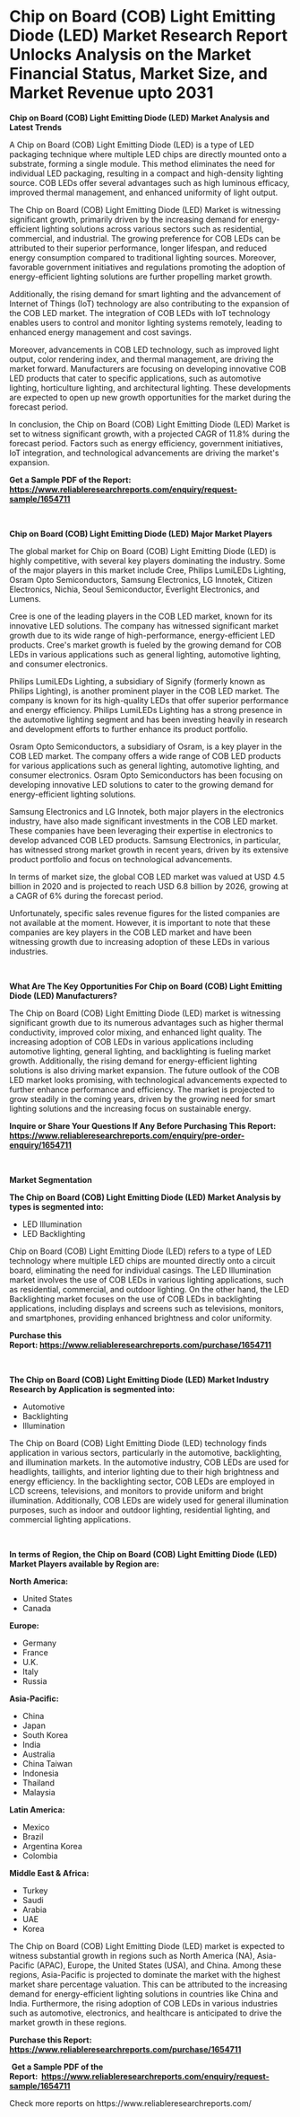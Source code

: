 <p><h1>Chip on Board (COB) Light Emitting Diode (LED) Market Research Report Unlocks Analysis on the Market Financial Status, Market Size, and Market Revenue upto 2031</h1></p><p><strong>Chip on Board (COB) Light Emitting Diode (LED) Market Analysis and Latest Trends</strong></p>
<p><p>A Chip on Board (COB) Light Emitting Diode (LED) is a type of LED packaging technique where multiple LED chips are directly mounted onto a substrate, forming a single module. This method eliminates the need for individual LED packaging, resulting in a compact and high-density lighting source. COB LEDs offer several advantages such as high luminous efficacy, improved thermal management, and enhanced uniformity of light output.</p><p>The Chip on Board (COB) Light Emitting Diode (LED) Market is witnessing significant growth, primarily driven by the increasing demand for energy-efficient lighting solutions across various sectors such as residential, commercial, and industrial. The growing preference for COB LEDs can be attributed to their superior performance, longer lifespan, and reduced energy consumption compared to traditional lighting sources. Moreover, favorable government initiatives and regulations promoting the adoption of energy-efficient lighting solutions are further propelling market growth.</p><p>Additionally, the rising demand for smart lighting and the advancement of Internet of Things (IoT) technology are also contributing to the expansion of the COB LED market. The integration of COB LEDs with IoT technology enables users to control and monitor lighting systems remotely, leading to enhanced energy management and cost savings.</p><p>Moreover, advancements in COB LED technology, such as improved light output, color rendering index, and thermal management, are driving the market forward. Manufacturers are focusing on developing innovative COB LED products that cater to specific applications, such as automotive lighting, horticulture lighting, and architectural lighting. These developments are expected to open up new growth opportunities for the market during the forecast period.</p><p>In conclusion, the Chip on Board (COB) Light Emitting Diode (LED) Market is set to witness significant growth, with a projected CAGR of 11.8% during the forecast period. Factors such as energy efficiency, government initiatives, IoT integration, and technological advancements are driving the market's expansion.</p></p>
<p><strong>Get a Sample PDF of the Report:&nbsp; <a href="https://www.reliableresearchreports.com/enquiry/request-sample/1654711">https://www.reliableresearchreports.com/enquiry/request-sample/1654711</a></strong></p>
<p>&nbsp;</p>
<p><strong>Chip on Board (COB) Light Emitting Diode (LED) Major Market Players</strong></p>
<p><p>The global market for Chip on Board (COB) Light Emitting Diode (LED) is highly competitive, with several key players dominating the industry. Some of the major players in this market include Cree, Philips LumiLEDs Lighting, Osram Opto Semiconductors, Samsung Electronics, LG Innotek, Citizen Electronics, Nichia, Seoul Semiconductor, Everlight Electronics, and Lumens. </p><p>Cree is one of the leading players in the COB LED market, known for its innovative LED solutions. The company has witnessed significant market growth due to its wide range of high-performance, energy-efficient LED products. Cree's market growth is fueled by the growing demand for COB LEDs in various applications such as general lighting, automotive lighting, and consumer electronics.</p><p>Philips LumiLEDs Lighting, a subsidiary of Signify (formerly known as Philips Lighting), is another prominent player in the COB LED market. The company is known for its high-quality LEDs that offer superior performance and energy efficiency. Philips LumiLEDs Lighting has a strong presence in the automotive lighting segment and has been investing heavily in research and development efforts to further enhance its product portfolio.</p><p>Osram Opto Semiconductors, a subsidiary of Osram, is a key player in the COB LED market. The company offers a wide range of COB LED products for various applications such as general lighting, automotive lighting, and consumer electronics. Osram Opto Semiconductors has been focusing on developing innovative LED solutions to cater to the growing demand for energy-efficient lighting solutions.</p><p>Samsung Electronics and LG Innotek, both major players in the electronics industry, have also made significant investments in the COB LED market. These companies have been leveraging their expertise in electronics to develop advanced COB LED products. Samsung Electronics, in particular, has witnessed strong market growth in recent years, driven by its extensive product portfolio and focus on technological advancements.</p><p>In terms of market size, the global COB LED market was valued at USD 4.5 billion in 2020 and is projected to reach USD 6.8 billion by 2026, growing at a CAGR of 6% during the forecast period. </p><p>Unfortunately, specific sales revenue figures for the listed companies are not available at the moment. However, it is important to note that these companies are key players in the COB LED market and have been witnessing growth due to increasing adoption of these LEDs in various industries.</p></p>
<p>&nbsp;</p>
<p><strong>What Are The Key Opportunities For Chip on Board (COB) Light Emitting Diode (LED) Manufacturers?</strong></p>
<p><p>The Chip on Board (COB) Light Emitting Diode (LED) market is witnessing significant growth due to its numerous advantages such as higher thermal conductivity, improved color mixing, and enhanced light quality. The increasing adoption of COB LEDs in various applications including automotive lighting, general lighting, and backlighting is fueling market growth. Additionally, the rising demand for energy-efficient lighting solutions is also driving market expansion. The future outlook of the COB LED market looks promising, with technological advancements expected to further enhance performance and efficiency. The market is projected to grow steadily in the coming years, driven by the growing need for smart lighting solutions and the increasing focus on sustainable energy.</p></p>
<p><strong>Inquire or Share Your Questions If Any Before Purchasing This Report: <a href="https://www.reliableresearchreports.com/enquiry/pre-order-enquiry/1654711">https://www.reliableresearchreports.com/enquiry/pre-order-enquiry/1654711</a></strong></p>
<p>&nbsp;</p>
<p><strong>Market Segmentation</strong></p>
<p><strong>The Chip on Board (COB) Light Emitting Diode (LED) Market Analysis by types is segmented into:</strong></p>
<p><ul><li>LED Illumination</li><li>LED Backlighting</li></ul></p>
<p><p>Chip on Board (COB) Light Emitting Diode (LED) refers to a type of LED technology where multiple LED chips are mounted directly onto a circuit board, eliminating the need for individual casings. The LED Illumination market involves the use of COB LEDs in various lighting applications, such as residential, commercial, and outdoor lighting. On the other hand, the LED Backlighting market focuses on the use of COB LEDs in backlighting applications, including displays and screens such as televisions, monitors, and smartphones, providing enhanced brightness and color uniformity.</p></p>
<p><strong>Purchase this Report:&nbsp;<a href="https://www.reliableresearchreports.com/purchase/1654711">https://www.reliableresearchreports.com/purchase/1654711</a></strong></p>
<p>&nbsp;</p>
<p><strong>The Chip on Board (COB) Light Emitting Diode (LED) Market Industry Research by Application is segmented into:</strong></p>
<p><ul><li>Automotive</li><li>Backlighting</li><li>Illumination</li></ul></p>
<p><p>The Chip on Board (COB) Light Emitting Diode (LED) technology finds application in various sectors, particularly in the automotive, backlighting, and illumination markets. In the automotive industry, COB LEDs are used for headlights, taillights, and interior lighting due to their high brightness and energy efficiency. In the backlighting sector, COB LEDs are employed in LCD screens, televisions, and monitors to provide uniform and bright illumination. Additionally, COB LEDs are widely used for general illumination purposes, such as indoor and outdoor lighting, residential lighting, and commercial lighting applications.</p></p>
<p>&nbsp;</p>
<p><strong>In terms of Region, the Chip on Board (COB) Light Emitting Diode (LED) Market Players available by Region are:</strong></p>
<p>
    <p> <strong> North America: </strong>
        <ul>
            <li>United States</li>
            <li>Canada</li>
        </ul>
        </p> 
    <p> <strong> Europe: </strong>
        <ul>
            <li>Germany</li>
            <li>France</li>
            <li>U.K.</li>
            <li>Italy</li>
            <li>Russia</li>
        </ul>
        </p> 
    <p> <strong> Asia-Pacific: </strong>
        <ul>
            <li>China</li>
            <li>Japan</li>
            <li>South Korea</li>
            <li>India</li>
            <li>Australia</li>
            <li>China Taiwan</li>
            <li>Indonesia</li>
            <li>Thailand</li>
            <li>Malaysia</li>
        </ul>
        </p> 
    <p> <strong> Latin America: </strong>
        <ul>
            <li>Mexico</li>
            <li>Brazil</li>
            <li>Argentina Korea</li>
            <li>Colombia</li>
        </ul>
        </p> 
    <p> <strong> Middle East & Africa: </strong>
        <ul>
            <li>Turkey</li>
            <li>Saudi</li>
            <li>Arabia</li>
            <li>UAE</li>
            <li>Korea</li>
        </ul>
    </p>
    </p>
<p><p>The Chip on Board (COB) Light Emitting Diode (LED) market is expected to witness substantial growth in regions such as North America (NA), Asia-Pacific (APAC), Europe, the United States (USA), and China. Among these regions, Asia-Pacific is projected to dominate the market with the highest market share percentage valuation. This can be attributed to the increasing demand for energy-efficient lighting solutions in countries like China and India. Furthermore, the rising adoption of COB LEDs in various industries such as automotive, electronics, and healthcare is anticipated to drive the market growth in these regions.</p></p>
<p><strong>Purchase this Report: <a href="https://www.reliableresearchreports.com/purchase/1654711">https://www.reliableresearchreports.com/purchase/1654711</a></strong></p>
<p>&nbsp;<strong>Get a Sample PDF of the Report:&nbsp;&nbsp;<a href="https://www.reliableresearchreports.com/enquiry/request-sample/1654711">https://www.reliableresearchreports.com/enquiry/request-sample/1654711</a></strong></p>
<p><strong></strong></p>
<p>Check more reports on https://www.reliableresearchreports.com/</p>